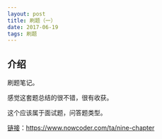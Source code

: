 ```yaml
---
layout: post
title: 刷题（一）
date: 2017-06-19
tags: 刷题
---
```


## 介绍

刷题笔记。

感觉这套题总结的很不错，很有收获。

这个应该属于面试题，问答题类型。

[链接](https://www.nowcoder.com/ta/nine-chapter)：https://www.nowcoder.com/ta/nine-chapter



